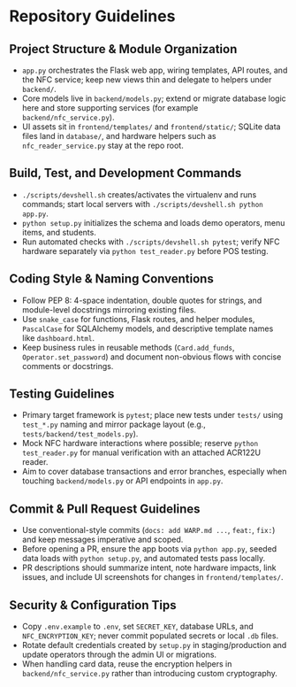 # Repository Guidelines

## Project Structure & Module Organization
- `app.py` orchestrates the Flask web app, wiring templates, API routes, and the NFC service; keep new views thin and delegate to helpers under `backend/`.
- Core models live in `backend/models.py`; extend or migrate database logic here and store supporting services (for example `backend/nfc_service.py`).
- UI assets sit in `frontend/templates/` and `frontend/static/`; SQLite data files land in `database/`, and hardware helpers such as `nfc_reader_service.py` stay at the repo root.

## Build, Test, and Development Commands
- `./scripts/devshell.sh` creates/activates the virtualenv and runs commands; start local servers with `./scripts/devshell.sh python app.py`.
- `python setup.py` initializes the schema and loads demo operators, menu items, and students.
- Run automated checks with `./scripts/devshell.sh pytest`; verify NFC hardware separately via `python test_reader.py` before POS testing.

## Coding Style & Naming Conventions
- Follow PEP 8: 4-space indentation, double quotes for strings, and module-level docstrings mirroring existing files.
- Use `snake_case` for functions, Flask routes, and helper modules, `PascalCase` for SQLAlchemy models, and descriptive template names like `dashboard.html`.
- Keep business rules in reusable methods (`Card.add_funds`, `Operator.set_password`) and document non-obvious flows with concise comments or docstrings.

## Testing Guidelines
- Primary target framework is `pytest`; place new tests under `tests/` using `test_*.py` naming and mirror package layout (e.g., `tests/backend/test_models.py`).
- Mock NFC hardware interactions where possible; reserve `python test_reader.py` for manual verification with an attached ACR122U reader.
- Aim to cover database transactions and error branches, especially when touching `backend/models.py` or API endpoints in `app.py`.

## Commit & Pull Request Guidelines
- Use conventional-style commits (`docs: add WARP.md ...`, `feat:`, `fix:`) and keep messages imperative and scoped.
- Before opening a PR, ensure the app boots via `python app.py`, seeded data loads with `python setup.py`, and automated tests pass locally.
- PR descriptions should summarize intent, note hardware impacts, link issues, and include UI screenshots for changes in `frontend/templates/`.

## Security & Configuration Tips
- Copy `.env.example` to `.env`, set `SECRET_KEY`, database URLs, and `NFC_ENCRYPTION_KEY`; never commit populated secrets or local `.db` files.
- Rotate default credentials created by `setup.py` in staging/production and update operators through the admin UI or migrations.
- When handling card data, reuse the encryption helpers in `backend/nfc_service.py` rather than introducing custom cryptography.
